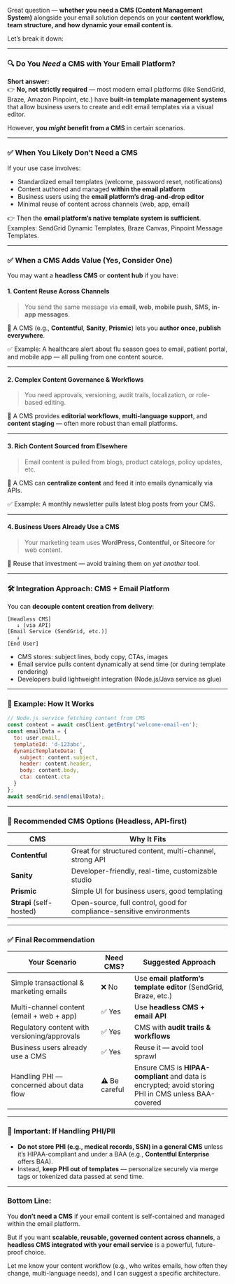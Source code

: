 Great question — **whether you need a CMS (Content Management System)** alongside your email solution depends on your **content workflow, team structure, and how dynamic your email content is**.

Let’s break it down:

---

### 🔍 Do You *Need* a CMS with Your Email Platform?

**Short answer:**  
👉 **No, not strictly required** — most modern email platforms (like SendGrid, Braze, Amazon Pinpoint, etc.) have **built-in template management systems** that allow business users to create and edit email templates via a visual editor.

However, **you *might* benefit from a CMS** in certain scenarios.

---

### ✅ When You Likely **Don’t Need a CMS**

If your use case involves:
- Standardized email templates (welcome, password reset, notifications)
- Content authored and managed **within the email platform**
- Business users using the **email platform’s drag-and-drop editor**
- Minimal reuse of content across channels (web, app, email)

👉 Then the **email platform’s native template system is sufficient**.  
Examples: SendGrid Dynamic Templates, Braze Canvas, Pinpoint Message Templates.

---

### ✅ When a **CMS Adds Value** (Yes, Consider One)

You may want a **headless CMS** or **content hub** if you have:

#### 1. **Content Reuse Across Channels**
> You send the same message via **email, web, mobile push, SMS, in-app messages**.

📌 A CMS (e.g., **Contentful**, **Sanity**, **Prismic**) lets you **author once, publish everywhere**.

✅ Example: A healthcare alert about flu season goes to email, patient portal, and mobile app — all pulling from one content source.

---

#### 2. **Complex Content Governance & Workflows**
> You need approvals, versioning, audit trails, localization, or role-based editing.

📌 A CMS provides **editorial workflows**, **multi-language support**, and **content staging** — often more robust than email platforms.

---

#### 3. **Rich Content Sourced from Elsewhere**
> Email content is pulled from blogs, product catalogs, policy updates, etc.

📌 A CMS can **centralize content** and feed it into emails dynamically via APIs.

✅ Example: A monthly newsletter pulls latest blog posts from your CMS.

---

#### 4. **Business Users Already Use a CMS**
> Your marketing team uses **WordPress, Contentful, or Sitecore** for web content.

📌 Reuse that investment — avoid training them on *yet another* tool.

---

### 🛠️ Integration Approach: CMS + Email Platform

You can **decouple content creation from delivery**:

```
[Headless CMS] 
   ↓ (via API)
[Email Service (SendGrid, etc.)]
   ↓
[End User]
```

- CMS stores: subject lines, body copy, CTAs, images
- Email service pulls content dynamically at send time (or during template rendering)
- Developers build lightweight integration (Node.js/Java service as glue)

---

### 🔧 Example: How It Works

```javascript
// Node.js service fetching content from CMS
const content = await cmsClient.getEntry('welcome-email-en');
const emailData = {
  to: user.email,
  templateId: 'd-123abc',
  dynamicTemplateData: {
    subject: content.subject,
    header: content.header,
    body: content.body,
    cta: content.cta
  }
};
await sendGrid.send(emailData);
```

---

### 🧩 Recommended CMS Options (Headless, API-first)

| CMS | Why It Fits |
|-----|-------------|
| **Contentful** | Great for structured content, multi-channel, strong API |
| **Sanity** | Developer-friendly, real-time, customizable studio |
| **Prismic** | Simple UI for business users, good templating |
| **Strapi** (self-hosted) | Open-source, full control, good for compliance-sensitive environments |

---

### ✅ Final Recommendation

| Your Scenario | Need CMS? | Suggested Approach |
|--------------|----------|--------------------|
| Simple transactional & marketing emails | ❌ No | Use **email platform’s template editor** (SendGrid, Braze, etc.) |
| Multi-channel content (email + web + app) | ✅ Yes | Use **headless CMS + email API** |
| Regulatory content with versioning/approvals | ✅ Yes | CMS with **audit trails & workflows** |
| Business users already use a CMS | ✅ Yes | Reuse it — avoid tool sprawl |
| Handling PHI — concerned about data flow | ⚠️ Be careful | Ensure CMS is **HIPAA-compliant** and data is encrypted; avoid storing PHI in CMS unless BAA-covered |

---

### 🔐 Important: If Handling PHI/PII
- **Do not store PHI (e.g., medical records, SSN) in a general CMS** unless it’s HIPAA-compliant and under a BAA (e.g., **Contentful Enterprise** offers BAA).
- Instead, **keep PHI out of templates** — personalize securely via merge tags or tokenized data passed at send time.

---

### Bottom Line:
You **don’t need a CMS** if your email content is self-contained and managed within the email platform.

But if you want **scalable, reusable, governed content across channels**, a **headless CMS integrated with your email service** is a powerful, future-proof choice.

Let me know your content workflow (e.g., who writes emails, how often they change, multi-language needs), and I can suggest a specific architecture.